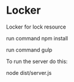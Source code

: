 # Locker
Locker for lock resource

run command npm install

run command gulp



To run the server do this:

node dist/server.js